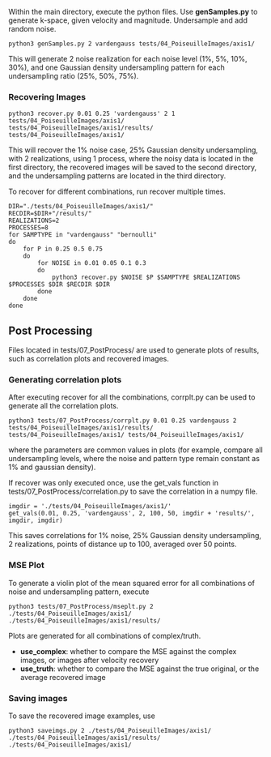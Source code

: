 Within the main directory, execute the python files. Use **genSamples.py** to generate k-space, given velocity and magnitude. Undersample and add random noise.

```
python3 genSamples.py 2 vardengauss tests/04_PoiseuilleImages/axis1/
```
This will generate 2 noise realization for each noise level (1%, 5%, 10%, 30%), and one Gaussian density undersampling pattern for each undersampling ratio (25%, 50%, 75%). 

### Recovering Images
``` 
python3 recover.py 0.01 0.25 'vardengauss' 2 1 tests/04_PoiseuilleImages/axis1/ tests/04_PoiseuilleImages/axis1/results/ tests/04_PoiseuilleImages/axis1/
```
This will recover the 1% noise case, 25% Gaussian density undersampling, with 2 realizations, using 1 process, where the noisy data is located in the first directory, the recovered images will be saved to the second directory, and the undersampling patterns are located in the third directory.

To recover for different combinations, run recover multiple times.
```
DIR="./tests/04_PoiseuilleImages/axis1/"
RECDIR=$DIR+"/results/"
REALIZATIONS=2
PROCESSES=8
for SAMPTYPE in "vardengauss" "bernoulli"
do
    for P in 0.25 0.5 0.75
    do
        for NOISE in 0.01 0.05 0.1 0.3
        do
            python3 recover.py $NOISE $P $SAMPTYPE $REALIZATIONS $PROCESSES $DIR $RECDIR $DIR
        done
    done
done
```

## Post Processing
Files located in tests/07_PostProcess/ are used to generate plots of results, such as correlation plots and recovered images.

### Generating correlation plots

After executing recover for all the combinations, corrplt.py can be used to generate all the correlation plots.

```
python3 tests/07_PostProcess/corrplt.py 0.01 0.25 vardengauss 2 tests/04_PoiseuilleImages/axis1/results/ tests/04_PoiseuilleImages/axis1/ tests/04_PoiseuilleImages/axis1/
```
where the parameters are common values in plots (for example, compare all undersampling levels, where the noise and pattern type remain constant as 1% and gaussian density). 

If recover was only executed once, use the get_vals function in tests/07_PostProcess/correlation.py to save the correlation in a numpy file.

```
imgdir = './tests/04_PoiseuilleImages/axis1/'
get_vals(0.01, 0.25, 'vardengauss', 2, 100, 50, imgdir + 'results/', imgdir, imgdir) 
``` 
This saves correlations for 1% noise, 25% Gaussian density undersampling, 2 realizations, points of distance up to 100, averaged over 50 points.

### MSE Plot
To generate a violin plot of the mean squared error for all combinations of noise and undersampling pattern, execute
```
python3 tests/07_PostProcess/mseplt.py 2 ./tests/04_PoiseuilleImages/axis1/ ./tests/04_PoiseuilleImages/axis1/results/
```
Plots are generated for all combinations of complex/truth.

* **use_complex**: whether to compare the MSE against the complex images, or images after velocity recovery
* **use_truth**: whether to compare the MSE against the true original, or the average recovered image

### Saving images

To save the recovered image examples, use 
```
python3 saveimgs.py 2 ./tests/04_PoiseuilleImages/axis1/ ./tests/04_PoiseuilleImages/axis1/results/ ./tests/04_PoiseuilleImages/axis1/
```
